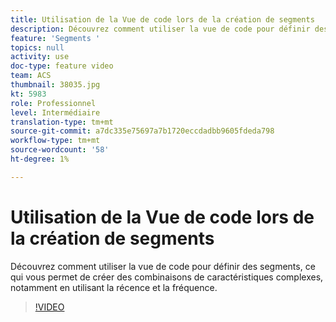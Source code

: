 ```yaml
---
title: Utilisation de la Vue de code lors de la création de segments
description: Découvrez comment utiliser la vue de code pour définir des segments, ce qui vous permet de créer des combinaisons de caractéristiques complexes, notamment en utilisant la récence et la fréquence.
feature: 'Segments '
topics: null
activity: use
doc-type: feature video
team: ACS
thumbnail: 38035.jpg
kt: 5983
role: Professionnel
level: Intermédiaire
translation-type: tm+mt
source-git-commit: a7dc335e75697a7b1720eccdadbb9605fdeda798
workflow-type: tm+mt
source-wordcount: '58'
ht-degree: 1%

---
```



# Utilisation de la Vue de code lors de la création de segments

Découvrez comment utiliser la vue de code pour définir des segments, ce qui vous permet de créer des combinaisons de caractéristiques complexes, notamment en utilisant la récence et la fréquence.

>[!VIDEO](https://video.tv.adobe.com/v/38035/?quality=12&learn=on)
